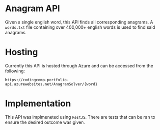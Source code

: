 # Anagram API
Given a single english word, this API finds all corresponding anagrams. A `words.txt` file containing over 400,000+ english words is used to find said anagrams.

# Hosting
Currently this API is hosted through Azure and can be accessed from the following:
```
https://codingcomp-portfolio-api.azurewebsites.net/AnagramSolver/{word}
```

# Implementation
This API was implmeneted using ```RestJS```. There are tests that can be ran to ensure the desired outcome was given.
